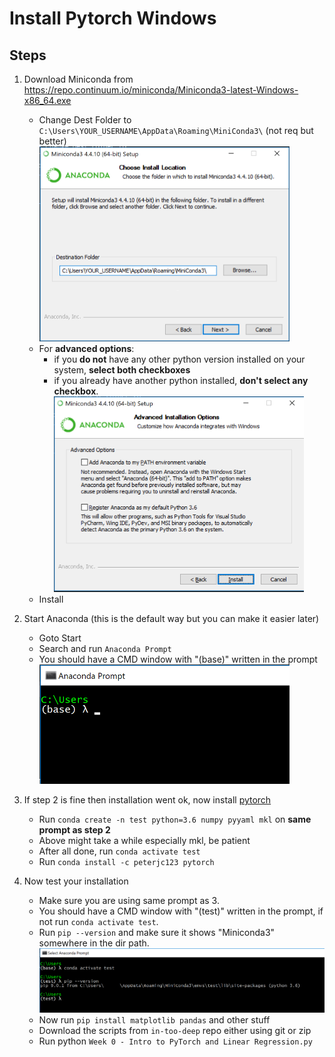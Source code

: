 # Install Pytorch Windows

## Steps

1. Download Miniconda from https://repo.continuum.io/miniconda/Miniconda3-latest-Windows-x86_64.exe

    - Change Dest Folder to `C:\Users\YOUR_USERNAME\AppData\Roaming\MiniConda3\` (not req but better)<br>
    <img src="pics/install-pytorch-windows/conda-install1.png" width="400" /> <br>
    - For **advanced options**:
        - if you **do not** have any other python version installed on your system, **select both checkboxes**
        - if you already have another python installed, **don't select any checkbox**.
        <img src="pics/install-pytorch-windows/conda-install2.png" width="400" /><br>
    - Install
2. Start Anaconda (this is the default way but you can make it easier later)
    - Goto Start
    - Search and run `Anaconda Prompt`
    - You should have a CMD window with "(base)" written in the prompt
    <img src="pics/install-pytorch-windows/console1.png" width="400" /><br>
3. If step 2 is fine then installation went ok, now install [pytorch](https://github.com/peterjc123/pytorch-scripts)
    - Run `conda create -n test python=3.6 numpy pyyaml mkl` on **same prompt as step 2**
    - Above might take a while especially mkl, be patient
    - After all done, run `conda activate test`
    - Run `conda install -c peterjc123 pytorch`
4. Now test your installation
    - Make sure you are using same prompt as 3.
    - You should have a CMD window with "(test)" written in the prompt, if not run `conda activate test`.
    - Run `pip --version` and make sure it shows "Miniconda3" somewhere in the dir path.
    <img src="pics/install-pytorch-windows/console2.png" width="500" /><br>
    - Now run `pip install matplotlib pandas` and other stuff
    - Download the scripts from `in-too-deep` repo either using git or zip
    - Run python `Week 0 - Intro to PyTorch and Linear Regression.py`
